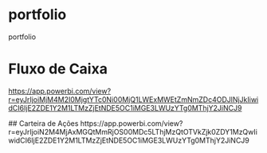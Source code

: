 # portfolio
portfolio

# Fluxo de Caixa
https://app.powerbi.com/view?r=eyJrIjoiMjM4M2I0MjgtYTc0Ni00MjQ1LWExMWEtZmNmZDc4ODJlNjJkIiwidCI6IjE2ZDE1Y2M1LTMzZjEtNDE5OC1iMGE3LWUzYTg0MThjY2JiNCJ9

<p>
## Carteira de Ações
https://app.powerbi.com/view?r=eyJrIjoiN2M4MjAxMGQtMmRjOS00MDc5LThjMzQtOTVkZjk0ZDY1MzQwIiwidCI6IjE2ZDE1Y2M1LTMzZjEtNDE5OC1iMGE3LWUzYTg0MThjY2JiNCJ9 
</p>
